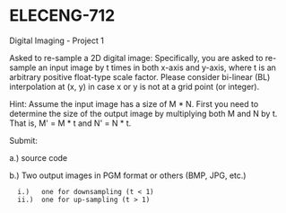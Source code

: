 # ELECENG-712
Digital Imaging - Project 1

Asked to re-sample a 2D digital image: Specifically, you are asked to re-sample an input 
image by t times in both x-axis and y-axis, where t is an arbitrary positive float-type 
scale factor. Please consider bi-linear (BL) interpolation at (x, y) in case x or y is 
not at a grid point (or integer).

Hint: Assume the input image has a size of M * N. First you need to determine the size of
the output image by multiplying both M and N by t. That is, M' = M * t and N' = N * t.

Submit: 
  
  a.) source code
  
  b.) Two output images in PGM format or others (BMP, JPG, etc.)
  
      i.)   one for downsampling (t < 1) 
      ii.)  one for up-sampling (t > 1)
      
